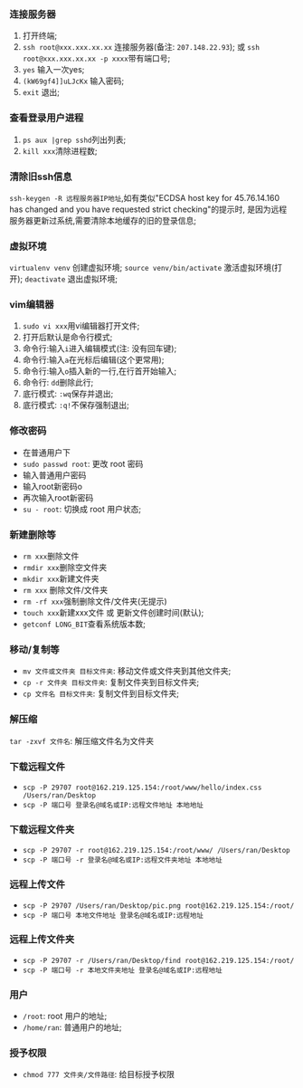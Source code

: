 ### 连接服务器
1. 打开终端;
2. `ssh root@xxx.xxx.xx.xx` 连接服务器(备注: `207.148.22.93`);
或 `ssh root@xxx.xxx.xx.xx -p xxxx`带有端口号;
3. `yes` 输入一次yes;
4. `(kW69gf4]]uLJcKx` 输入密码;
5. `exit` 退出;


### 查看登录用户进程
1. `ps aux |grep sshd`列出列表;
2. `kill xxx`清除进程数;



### 清除旧ssh信息
`ssh-keygen -R 远程服务器IP地址`,如有类似"ECDSA host key for 45.76.14.160 has changed and you have requested strict checking"的提示时, 是因为远程服务器更新过系统,需要清除本地缓存的旧的登录信息;

### 虚拟环境
`virtualenv venv` 创建虚拟环境;
`source venv/bin/activate` 激活虚拟环境(打开);
`deactivate` 退出虚拟环境;

### vim编辑器
1. `sudo vi xxx`用vi编辑器打开文件;
2. 打开后默认是命令行模式;
3. 命令行:输入`i`进入编辑模式(注: 没有回车键);
4. 命令行:输入`a`在光标后编辑(这个更常用);
5. 命令行:输入`o`插入新的一行,在行首开始输入;
6. 命令行: `dd`删除此行;
7. 底行模式: `:wq`保存并退出;
8. 底行模式: `:q!`不保存强制退出;


### 修改密码
* 在普通用户下
* `sudo passwd root`: 更改 root 密码
* 输入普通用户密码
* 输入root新密码o
* 再次输入root新密码
* `su - root`: 切换成 root 用户状态;


### 新建删除等
* `rm xxx`删除文件
* `rmdir xxx`删除空文件夹
* `mkdir xxx`新建文件夹
* `rm xxx` 删除文件/文件夹
* `rm -rf xxx`强制删除文件/文件夹(无提示)
* `touch xxx`新建xxx文件 或 更新文件创建时间(默认);
* `getconf LONG_BIT`查看系统版本数;


### 移动/复制等
* `mv 文件或文件夹 目标文件夹`: 移动文件或文件夹到其他文件夹;
* `cp -r 文件夹 目标文件夹`: 复制文件夹到目标文件夹;
* `cp 文件名 目标文件夹`: 复制文件到目标文件夹;



### 解压缩
`tar -zxvf 文件名`: 解压缩文件名为文件夹




### 下载远程文件
* `scp -P 29707 root@162.219.125.154:/root/www/hello/index.css /Users/ran/Desktop`
* `scp -P 端口号 登录名@域名或IP:远程文件地址 本地地址`

### 下载远程文件夹
* `scp -P 29707 -r root@162.219.125.154:/root/www/ /Users/ran/Desktop`
* `scp -P 端口号 -r 登录名@域名或IP:远程文件夹地址 本地地址`

### 远程上传文件
* `scp -P 29707 /Users/ran/Desktop/pic.png root@162.219.125.154:/root/`
* `scp -P 端口号 本地文件地址 登录名@域名或IP:远程地址`

### 远程上传文件夹
* `scp -P 29707 -r /Users/ran/Desktop/find root@162.219.125.154:/root/`
* `scp -P 端口号 -r 本地文件夹地址 登录名@域名或IP:远程地址`


### 用户
* `/root`: root 用户的地址;
* `/home/ran`: 普通用户的地址;

### 授予权限
* `chmod 777 文件夹/文件路径`: 给目标授予权限

